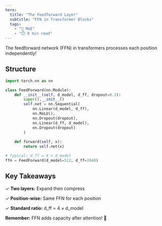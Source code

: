 ```yaml
---
hero:
  title: "The Feedforward Layer"
  subtitle: "FFN in Transformer Blocks"
  tags:
    - "🔀 MoE"
    - "⏱️ 8 min read"
---
```


The feedforward network (FFN) in transformers processes each position independently!

## Structure

```python
import torch.nn as nn

class FeedForward(nn.Module):
    def __init__(self, d_model, d_ff, dropout=0.1):
        super().__init__()
        self.net = nn.Sequential(
            nn.Linear(d_model, d_ff),
            nn.ReLU(),
            nn.Dropout(dropout),
            nn.Linear(d_ff, d_model),
            nn.Dropout(dropout)
        )
    
    def forward(self, x):
        return self.net(x)

# Typical: d_ff = 4 × d_model
ffn = FeedForward(d_model=512, d_ff=2048)
```

## Key Takeaways

✓ **Two layers:** Expand then compress

✓ **Position-wise:** Same FFN for each position

✓ **Standard ratio:** d_ff = 4 × d_model

**Remember:** FFN adds capacity after attention! 🎉
